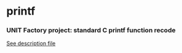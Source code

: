 # printf
### UNIT Factory project: standard C printf function recode

[See description file](https://github.com/KostyaBovt/printf/blob/master/resources/ft_printf.en.pdf)
